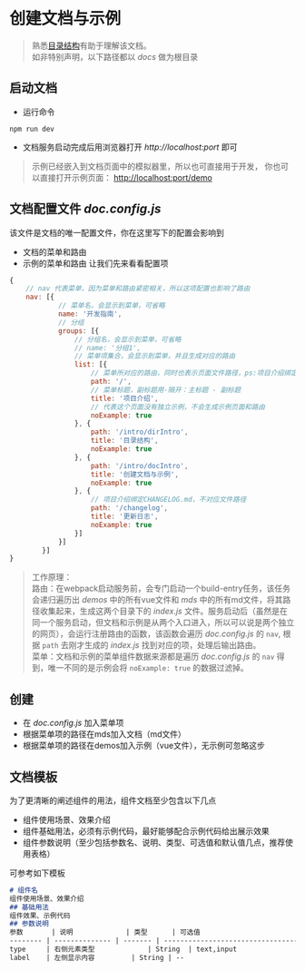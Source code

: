 # 创建文档与示例

> 熟悉[目录结构](#/intro/dirIntro)有助于理解该文档。<br>
> 如非特别声明，以下路径都以 _docs_ 做为根目录

## 启动文档
* 运行命令
```base
npm run dev
```
* 文档服务启动完成后用浏览器打开 _http://localhost:port_ 即可

> 示例已经嵌入到文档页面中的模拟器里，所以也可直接用于开发，
> 你也可以直接打开示例页面： [http://localhost:port/demo](/demo)

## 文档配置文件 _doc.config.js_
该文件是文档的唯一配置文件，你在这里写下的配置会影响到
* 文档的菜单和路由
* 示例的菜单和路由
让我们先来看看配置项
```js
{
    // nav 代表菜单，因为菜单和路由紧密相关，所以这项配置也影响了路由
    nav: [{
            // 菜单名，会显示到菜单，可省略
            name: '开发指南',
            // 分组
            groups: [{
                // 分组名，会显示到菜单，可省略
                // name: '分组1',
                // 菜单项集合，会显示到菜单，并且生成对应的路由
                list: [{
                    // 菜单所对应的路由，同时也表示页面文件路径，ps:项目介绍绑定README.md，不对应文件路径
                    path: '/',
                    // 菜单标题，副标题用-隔开：主标题 - 副标题
                    title: '项目介绍',
                    // 代表这个页面没有独立示例，不会生成示例页面和路由
                    noExample: true
                }, {
                    path: '/intro/dirIntro',
                    title: '目录结构',
                    noExample: true
                }, {
                    path: '/intro/docIntro',
                    title: '创建文档与示例',
                    noExample: true
                }, {
                    // 项目介绍绑定CHANGELOG.md，不对应文件路径
                    path: '/changelog',
                    title: '更新日志',
                    noExample: true
                }]
            }]
        }]
}

```
> 工作原理：<br>
路由：在webpack启动服务前，会专门启动一个build-entry任务，该任务会递归遍历出 _demos_ 中的所有vue文件和 _mds_ 中的所有md文件，将其路径收集起来，生成这两个目录下的 _index.js_ 文件。服务启动后（虽然是在同一个服务启动，但文档和示例是从两个入口进入，所以可以说是两个独立的网页），会运行注册路由的函数，该函数会遍历 _doc.config.js_ 的 `nav`, 根据 `path` 去刚才生成的 _index.js_ 找到对应的项，处理后输出路由。 <br>
菜单：文档和示例的菜单组件数据来源都是遍历 _doc.config.js_ 的 `nav` 得到，唯一不同的是示例会将 `noExample: true` 的数据过滤掉。

## 创建
* 在 _doc.config.js_ 加入菜单项
* 根据菜单项的路径在mds加入文档（md文件）
* 根据菜单项的路径在demos加入示例（vue文件），无示例可忽略这步

## 文档模板
为了更清晰的阐述组件的用法，组件文档至少包含以下几点
* 组件使用场景、效果介绍
* 组件基础用法，必须有示例代码，最好能够配合示例代码给出展示效果
* 组件参数说明（至少包括参数名、说明、类型、可选值和默认值几点，推荐使用表格）

可参考如下模板
```markdown
# 组件名
组件使用场景、效果介绍
## 基础用法
组件效果、示例代码
## 参数说明
参数       | 说明             | 类型      | 可选值                                 | 默认值
-------- | -------------- | ------- | ----------------------------------- | -----
type     | 右侧元素类型             | String  | text,input                | text
label    | 左侧显示内容         | String | --                             | --
```
